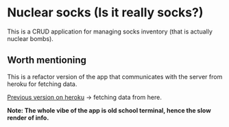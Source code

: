 # Nuclear socks (Is it really socks?)

This is a CRUD application for managing socks inventory (that is actually nuclear bombs).

## Worth mentioning

This is a refactor version of the app that communicates with the server from heroku for fetching data.

[Previous version on heroku](https://nuclearsocksls.herokuapp.com/) -> fetching data from here.


**Note: The whole vibe of the app is old school terminal, hence the slow render of info.**
